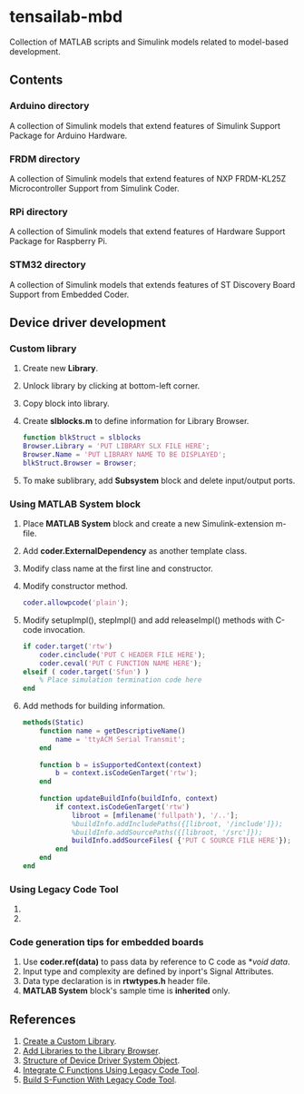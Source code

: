 # tensailab-mbd 
Collection of MATLAB scripts and Simulink models related to model-based development. 

## Contents
### Arduino directory
A collection of Simulink models that extend features of Simulink Support Package for Arduino Hardware.

### FRDM directory
A collection of Simulink models that extend features of NXP FRDM-KL25Z Microcontroller Support from Simulink Coder. 

### RPi directory
A collection of Simulink models that extend features of Hardware Support Package for Raspberry Pi.

### STM32 directory
A collection of Simulink models that extends features of ST Discovery Board Support from Embedded Coder.

## Device driver development
### Custom library 
1. Create new **Library**.
2. Unlock library by clicking at bottom-left corner.
3. Copy block into library.
4. Create **slblocks.m** to define information for Library Browser.

    ```Matlab
    function blkStruct = slblocks
    Browser.Library = 'PUT LIBRARY SLX FILE HERE';
    Browser.Name = 'PUT LIBRARY NAME TO BE DISPLAYED';
    blkStruct.Browser = Browser; 
    ```
    
5. To make sublibrary, add **Subsystem** block and delete input/output ports.
 
### Using MATLAB System block
1. Place **MATLAB System** block and create a new Simulink-extension m-file.
2. Add **coder.ExternalDependency** as another template class.
3. Modify class name at the first line and constructor.
4. Modify constructor method.

    ```Matlab
    coder.allowpcode('plain');
    ```

5. Modify setupImpl(), stepImpl() and add releaseImpl() methods with C-code invocation.

    ```Matlab
    if coder.target('rtw')
        coder.cinclude('PUT C HEADER FILE HERE');
        coder.ceval('PUT C FUNCTION NAME HERE');
    elseif ( coder.target('Sfun') )
        % Place simulation termination code here
    end
    ```

6. Add methods for building information.

    ```Matlab
    methods(Static)
        function name = getDescriptiveName()
            name = 'ttyACM Serial Transmit';
        end
        
        function b = isSupportedContext(context)
            b = context.isCodeGenTarget('rtw');
        end
                
        function updateBuildInfo(buildInfo, context)
            if context.isCodeGenTarget('rtw')
                libroot = [mfilename('fullpath'), '/..'];
                %buildInfo.addIncludePaths({[libroot, '/include']});
                %buildInfo.addSourcePaths({[libroot, '/src']});
                buildInfo.addSourceFiles( {'PUT C SOURCE FILE HERE'});
            end
        end
    end    
    ```

### Using Legacy Code Tool
1. 
2.  
    
### Code generation tips for embedded boards
1. Use **coder.ref(data)** to pass data by reference to C code as **void *data**.
2. Input type and complexity are defined by inport's Signal Attributes.
3. Data type declaration is in **rtwtypes.h** header file.
4. **MATLAB System** block's sample time is **inherited** only.
    
## References
1. [Create a Custom Library](https://www.mathworks.com/help/simulink/ug/creating-block-libraries.html).
2. [Add Libraries to the Library Browser](https://www.mathworks.com/help/simulink/ug/adding-libraries-to-the-library-browser.html).
3. [Structure of Device Driver System Object](https://www.mathworks.com/help/supportpkg/arduino/ug/introduction-to-device-drivers-and-system-objects.html).
4. [Integrate C Functions Using Legacy Code Tool](https://www.mathworks.com/help/simulink/sfg/integrating-existing-c-functions-into-simulink-models-with-the-legacy-code-tool.html).
5. [Build S-Function With Legacy Code Tool](https://www.mathworks.com/help/rtw/ug/legacy-code-tool-code-insertion.html).
